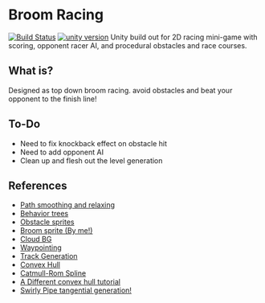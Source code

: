 # Broom Racing
[![Build Status](https://api.travis-ci.com/reakain/Broom-Racing.svg?branch=master)](https://travis-ci.com/reakain/Broom-Racing)
[![unity version](https://img.shields.io/badge/unity%20version-2019.1.14f1-green.svg)]()
Unity build out for 2D racing mini-game with scoring, opponent racer AI, and procedural obstacles and race courses.

## What is?
Designed as top down broom racing. avoid obstacles and beat your opponent to the finish line!

## To-Do
 - Need to fix knockback effect on obstacle hit
 - Need to add opponent AI
 - Clean up and flesh out the level generation

## References
 - [Path smoothing and relaxing](https://github.com/SebLague/Path-Creator)
 - [Behavior trees](https://github.com/ashblue/fluid-behavior-tree)
 - [Obstacle sprites](https://opengameart.org/content/496-pixel-art-icons-for-medievalfantasy-rpg)
 - [Broom sprite (By me!)](https://reakain.itch.io/)
 - [Cloud BG](https://www.pexels.com/photo/air-atmosphere-blue-blue-sky-314726/)
 - [Waypointing](http://answers.unity.com/answers/996587/view.html)
 - [Track Generation](https://www.gamasutra.com/blogs/GustavoMaciel/20131229/207833/Generating_Procedural_Racetracks.php)
 - [Convex Hull](https://www.habrador.com/tutorials/math/8-convex-hull/)
 - [Catmull-Rom Spline](https://www.habrador.com/tutorials/interpolation/1-catmull-rom-splines/)
 - [A Different convex hull tutorial](https://www.bitshiftprogrammer.com/2018/01/gift-wrapping-convex-hull-algorithm.html)
 - [Swirly Pipe tangential generation!](https://catlikecoding.com/unity/tutorials/swirly-pipe/)
